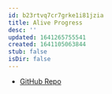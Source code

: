 ```yaml
---
id: b23rtvq7cr7grke1i81jzia
title: Alive Progress
desc: ''
updated: 1641265755541
created: 1641105063844
stub: false
isDir: false
---
```



- [GitHub Repo](https://github.com/rsalmei/alive-progress)

